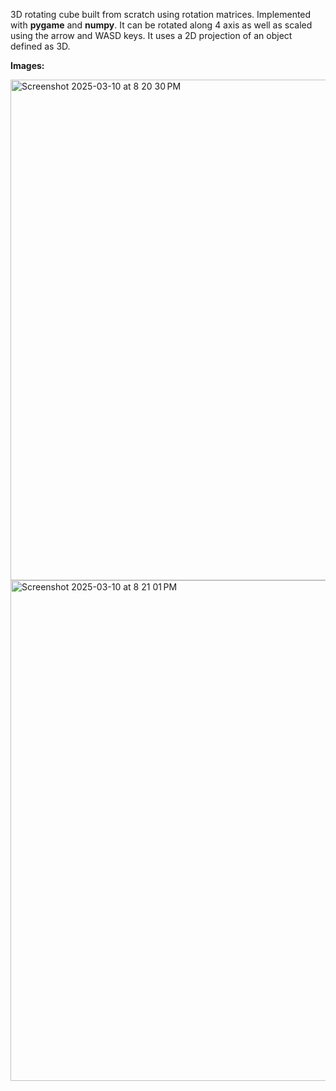 3D rotating cube built from scratch using rotation matrices. Implemented with **pygame** and **numpy**. It can be rotated along 4 axis as well as scaled using the arrow and WASD keys. It uses a 2D projection of an object defined as 3D.

**Images:**

<img width="801" alt="Screenshot 2025-03-10 at 8 20 30 PM" src="https://github.com/user-attachments/assets/1493d09f-7ae1-44ed-a1f5-2089d5717aa1" />
<img width="801" alt="Screenshot 2025-03-10 at 8 21 01 PM" src="https://github.com/user-attachments/assets/9829f0a1-db07-49db-9e3b-f24f4540d453" />
